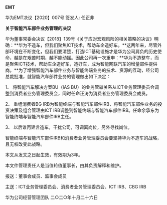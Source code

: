 **EMT**

 

华为EMT决议【2020】007号  签发人: 任正非

 

**关于智能汽车部件业务管理的决议**

 

华为董事常委会决议【2018】139号《关于应对宏观风险的相关策略的决议》明确：**华为不造车，但我们聚焦ICT技术，帮助车企造好车。**这两年来，尽管外部环境在不断变化，但我们要清楚，打造ICT基础设施才是华为公司肩负的历史使命，越是在艰苦时期，越不能动摇。因此公司再一次重申：**华为不造整车，而是聚焦ICT技术，帮助车企造好车，造好车，成为智能网联汽车的增量部件提供商。**为了增强智能汽车部件业务与智能终端业务的技术、资源的互动，经公司总裁批准，就智能汽车部件业务的管理做出如下决定：

1、 将智能汽车解决方案BU（IAS BU）的业务管辖关系从ICT业务管理委员会调整到消费者业务管理委员会，同时任命汪涛为消费者业务管理委员会成员。

2、 重组消费者BG IRB为智能终端与智能汽车部件IRB，将智能汽车部件业务的投资决策及组合管理由ICT IRB调整到智能终端与智能汽车部件IRB。任命余承东为智能终端与智能汽车部件IRB主任。

3、 以后谁再建言造车，干扰公司，可调离岗位，另外寻找岗位。

智能终端与智能汽车部件IRB和消费者业务管理委员会要坚持华为不造车的战略，且无权改变此战略。

 

 

本文从发文之日起生效，有效期为3年。

本文件管理责任人是当值轮值董事长，由其负责解释和维护。

报送：董事会成员、监事会成员

主送：ICT业务管理委员会、消费者业务管理委员会、ICT IRB、CBG IRB

华为公司经营管理团队                  二○二○年十月二十六日